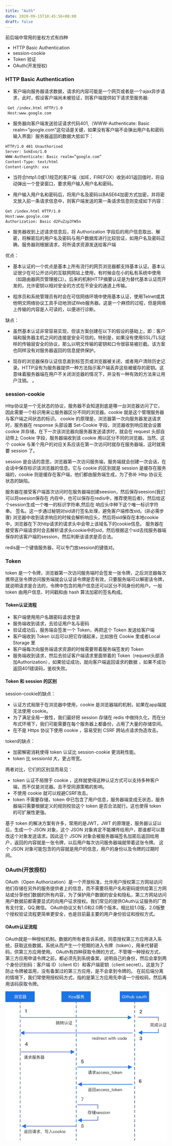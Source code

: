 ```yaml
---
title: "Auth"
date: 2020-09-15T10:45:56+08:00
draft: false
---
```


前后端中常用的鉴权方式有四种

- HTTP Basic Authentication
- session-cookie
- Token 验证
- OAuth(开发授权)

### HTTP Basic Authentication

 - 客户端向服务器请求数据，请求的内容可能是一个网页或者是一个ajax异步请求，此时，假设客户端尚未被验证，则客户端提供如下请求至服务器:
 ```
  Get /index.html HTTP/1.0 
  Host:www.google.com
 ```

  - 服务器向客户端发送验证请求代码401,（WWW-Authenticate: Basic realm=”google.com”这句话是关键，如果没有客户端不会弹出用户名和密码输入界面）服务器返回的数据大抵如下：
  ```
  HTTP/1.0 401 Unauthorised 
  Server: SokEvo/1.0 
  WWW-Authenticate: Basic realm=”google.com” 
  Content-Type: text/html 
  Content-Length: xxx
  ```

  - 当符合http1.0或1.1规范的客户端（如IE，FIREFOX）收到401返回值时，将自动弹出一个登录窗口，要求用户输入用户名和密码。

  - 用户输入用户名和密码后，将用户名及密码以BASE64加密方式加密，并将密文放入前一条请求信息中，则客户端发送的第一条请求信息则变成如下内容：
  ```
  Get /index.html HTTP/1.0 
  Host:www.google.com 
  Authorization: Basic d2FuZzp3YW5n
  ```
  - 服务器收到上述请求信息后，将 Authorization 字段后的用户信息取出、解密，将解密后的用户名及密码与用户数据库进行比较验证，如用户名及密码正确，服务器则根据请求，将所请求资源发送给客户端

优点：
- 基本认证的一个优点是基本上所有流行的网页浏览器都支持基本认证。基本认证很少在可公开访问的互联网网站上使用，有时候会在小的私有系统中使用（如路由器网页管理接口）。后来的机制HTTP摘要认证是为替代基本认证而开发的，允许密钥以相对安全的方式在不安全的通道上传输。

- 程序员和系统管理员有时会在可信网络环境中使用基本认证，使用Telnet或其他明文网络协议工具手动地测试Web服务器。这是一个麻烦的过程，但是网络上传输的内容是人可读的，以便进行诊断。

缺点：
- 虽然基本认证非常容易实现，但该方案创建在以下的假设的基础上，即：客户端和服务器主机之间的连接是安全可信的。特别是，如果没有使用SSL/TLS这样的传输层安全的协议，那么以明文传输的密钥和口令很容易被拦截。该方案也同样没有对服务器返回的信息提供保护。

- 现存的浏览器保存认证信息直到标签页或浏览器被关闭，或者用户清除历史记录。HTTP没有为服务器提供一种方法指示客户端丢弃这些被缓存的密钥。这意味着服务器端在用户不关闭浏览器的情况下，并没有一种有效的方法来让用户注销。
。

### session-cookie
Http协议是一个无状态的协议，服务器不会知道到底是哪一台浏览器访问了它，因此需要一个标识用来让服务器区分不同的浏览器。cookie 就是这个管理服务器与客户端之间状态的标识。
cookie 的原理是，浏览器第一次向服务器发送请求时，服务器在 response 头部设置 Set-Cookie 字段，浏览器收到响应就会设置 cookie 并存储，在下一次该浏览器向服务器发送请求时，就会在 request 头部自动带上 Cookie 字段，服务器端收到该 cookie 用以区分不同的浏览器。当然，这个 cookie 与某个用户的对应关系应该在第一次访问时就存在服务器端，这时就需要 session 了。

session 是会话的意思，浏览器第一次访问服务端，服务端就会创建一次会话，在会话中保存标识该浏览器的信息。它与 cookie 的区别就是 session 是缓存在服务端的，cookie 则是缓存在客户端，他们都由服务端生成，为了弥补 Http 协议无状态的缺陷。

服务器在接受客户端首次访问时在服务器端创建seesion，然后保存seesion(我们可以将seesion保存在 内存中，也可以保存在redis中，推荐使用后者)，然后给这个session生成一个唯一的标识字符串,然后在 响应头中种下这个唯一标识字符串。
签名。这一步通过秘钥对sid进行签名处理，避免客户端修改sid。(非必需步骤)
浏览器中收到请求响应的时候会解析响应头，然后将sid保存在本地cookie中，浏览器在下次http请求的请求头中会带上该域名下的cookie信息。
服务器在接受客户端请求时会去解析请求头cookie中的sid，然后根据这个sid去找服务器端保存的该客户端的session，然后判断该请求是否合法。

redis是一个键值服务器，可以专门放session的键值对。

### Token

token 是一个令牌，浏览器第一次访问服务端时会签发一张令牌，之后浏览器每次携带这张令牌访问服务端就会认证该令牌是否有效，只要服务端可以解密该令牌，就说明请求是合法的，令牌中包含的用户信息还可以区分不同身份的用户。一般 token 由用户信息、时间戳和由 hash 算法加密的签名构成。

#### Token认证流程

- 客户端使用用户名跟密码请求登录
- 服务端收到请求，去验证用户名与密码
- 验证成功后，服务端会签发一个 Token，再把这个 Token 发送给客户端
- 客户端收到 Token 以后可以把它存储起来，比如放在 Cookie 里或者Local Storage 里
- 客户端每次向服务端请求资源的时候需要带着服务端签发的 Token
- 服务端收到请求，然后去验证客户端请求里面带着的 Token（request头部添加Authorization），如果验证成功，就向客户端返回请求的数据 ，如果不成功返回401错误码，鉴权失败。


#### Token 和 session 的区别
session-cookie的缺点：
- 认证方式局限于在浏览器中使用，cookie 是浏览器端的机制，如果在app端就无法使用 cookie。
- 为了满足全局一致性，我们最好把 session 存储在 redis 中做持久化，而在分布式环境下，我们可能需要在每个服务器上都备份，占用了大量的存储空间。
- 在不是 Https 协议下使用 cookie ，容易受到 CSRF 跨站点请求伪造攻击。

token的缺点：
- 加密解密消耗使得 token 认证比 session-cookie 更消耗性能。
- token 比 sessionId 大，更占带宽。

两者对比，它们的区别显而易见：
- token 认证不局限于 cookie ，这样就使得这种认证方式可以支持多种客户端，而不仅是浏览器。且不受同源策略的影响。
- 不使用 cookie 就可以规避CSRF攻击。
- token 不需要存储，token 中已包含了用户信息，服务器端变成无状态，服务器端只需要根据定义的规则校验这个 token 是否合法就行。这也使得 token 的可扩展性更强。


基于 token 的解决方案有许多，常用的是JWT，JWT 的原理是，服务器认证以后，生成一个 JSON 对象，这个 JSON 对象肯定不能裸传给用户，那谁都可以篡改这个对象发送请求。因此这个 JSON 对象会被服务器端签名加密后返回给用户，返回的内容就是一张令牌，以后用户每次访问服务器端就带着这张令牌。
这个 JSON 对象可能包含的内容就是用户的信息，用户的身份以及令牌的过期时间。

### OAuth(开放授权)

OAuth（Open Authorization）是一个开放标准，允许用户授权第三方网站访问他们存储在另外的服务提供者上的信息，而不需要将用户名和密码提供给第三方网站或分享他们数据的所有内容，为了保护用户数据的安全和隐私，第三方网站访问用户数据前都需要显式的向用户征求授权。我们常见的提供OAuth认证服务的厂商有支付宝，QQ,微信。
OAuth协议又有1.0和2.0两个版本。相比较1.0版，2.0版整个授权验证流程更简单更安全，也是目前最主要的用户身份验证和授权方式。

#### OAuth认证流程

OAuth就是一种授权机制。数据的所有者告诉系统，同意授权第三方应用进入系统，获取这些数据。系统从而产生一个短期的进入令牌（token），用来代替密码，供第三方应用使用。
OAuth有四种获取令牌的方式，不管哪一种授权方式，第三方应用申请令牌之前，都必须先到系统备案，说明自己的身份，然后会拿到两个身份识别码：客户端 ID（client ID）和客户端密钥（client secret）。这是为了防止令牌被滥用，没有备案过的第三方应用，是不会拿到令牌的。
在前后端分离的情境下，我们常使用授权码方式，指的是第三方应用先申请一个授权码，然后再用该码获取令牌。

![16cd59ea3ff2066b](/images/16cd59ea3ff2066b.png)